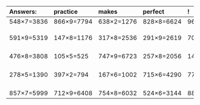 | Answers: | practice | makes | perfect | ! |
| :--- | :--- | :--- | :--- | :--- |
| 548×7=3836 | 866×9=7794 | 638×2=1276 | 828×8=6624 | 965×9=8685 | 
|   |   |   |   |   | 
|   |   |   |   |   | 
|   |   |   |   |   | 
| 591×9=5319 | 147×8=1176 | 317×8=2536 | 291×9=2619 | 707×9=6363 | 
|   |   |   |   |   | 
|   |   |   |   |   | 
|   |   |   |   |   | 
|   |   |   |   |   | 
| 476×8=3808 | 105×5=525 | 747×9=6723 | 257×8=2056 | 146×8=1168 | 
|   |   |   |   |   | 
|   |   |   |   |   | 
|   |   |   |   |   | 
|   |   |   |   |   | 
| 278×5=1390 | 397×2=794 | 167×6=1002 | 715×6=4290 | 775×4=3100 | 
|   |   |   |   |   | 
|   |   |   |   |   | 
|   |   |   |   |   | 
|   |   |   |   |   | 
| 857×7=5999 | 712×9=6408 | 754×8=6032 | 524×6=3144 | 883×8=7064 | 
